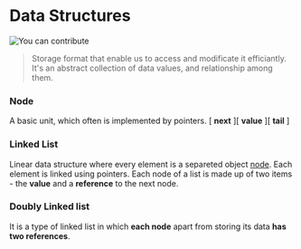 # Data Structures

![You can contribute](https://img.shields.io/static/v1?label=&message=contribute&color=green&style=flat-square)

> Storage format that enable us to access and modificate it efficiantly.
> It's an abstract collection of data values, and relationship among them.


### Node 
 A basic unit, which often is implemented by pointers.
[ **next** ][ **value** ][ **tail** ]

### Linked List

Linear data structure where every element is a separeted object [node](). Each element is linked using pointers. Each node of a list is made up of two items - the **value** and a **reference** to the next node.

### Doubly Linked list 
It is a type of linked list in which **each node** apart from storing its data **has two references**.
